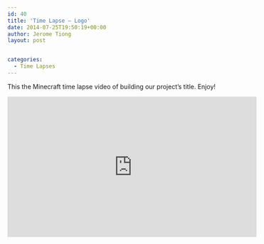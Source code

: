 ```yaml
---
id: 40
title: 'Time Lapse – Logo'
date: 2014-07-25T19:50:19+00:00
author: Jerome Tiong
layout: post


categories:
  - Time Lapses
---
```

This the Minecraft time lapse video of building our project&#8217;s title. Enjoy!

<iframe width="560" height="315" src="https://www.youtube.com/embed/PuiZDZerXJA" frameborder="0" allowfullscreen></iframe>
